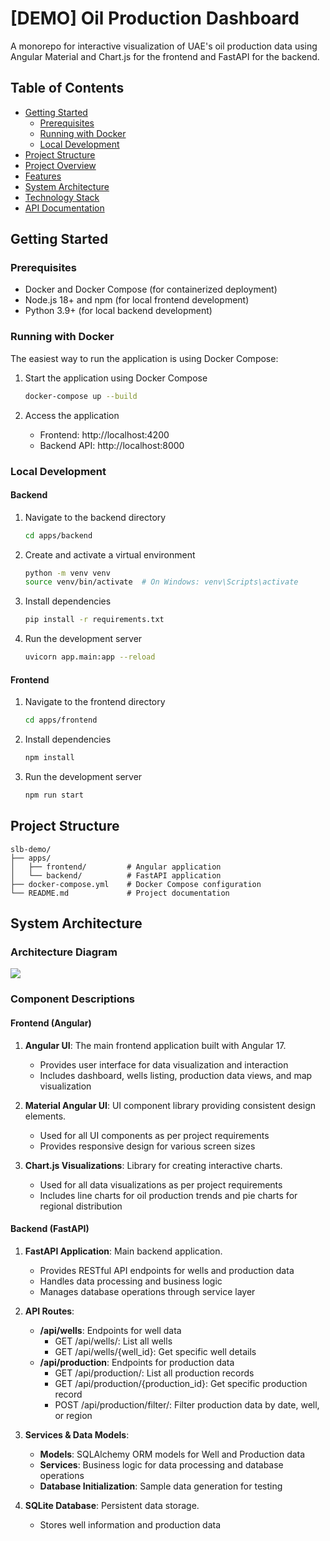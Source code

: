 # [DEMO] Oil Production Dashboard

A monorepo for interactive visualization of UAE's oil production data using Angular Material and Chart.js for the frontend and FastAPI for the backend.


## Table of Contents
- [Getting Started](#getting-started)
  - [Prerequisites](#prerequisites)
  - [Running with Docker](#running-with-docker)
  - [Local Development](#local-development)
- [Project Structure](#project-structure)
- [Project Overview](#project-overview)
- [Features](#features)
- [System Architecture](#system-architecture)
- [Technology Stack](#technology-stack)
- [API Documentation](#api-documentation)

## Getting Started

### Prerequisites
- Docker and Docker Compose (for containerized deployment)
- Node.js 18+ and npm (for local frontend development)
- Python 3.9+ (for local backend development)

### Running with Docker

The easiest way to run the application is using Docker Compose:

1. Start the application using Docker Compose
   ```bash
   docker-compose up --build
   ```

2. Access the application
   - Frontend: http://localhost:4200
   - Backend API: http://localhost:8000

### Local Development

#### Backend
1. Navigate to the backend directory
   ```bash
   cd apps/backend
   ```

2. Create and activate a virtual environment
   ```bash
   python -m venv venv
   source venv/bin/activate  # On Windows: venv\Scripts\activate
   ```

3. Install dependencies
   ```bash
   pip install -r requirements.txt
   ```

4. Run the development server
   ```bash
   uvicorn app.main:app --reload
   ```

#### Frontend
1. Navigate to the frontend directory
   ```bash
   cd apps/frontend
   ```

2. Install dependencies
   ```bash
   npm install
   ```

3. Run the development server
   ```bash
   npm run start
   ```

## Project Structure

```
slb-demo/
├── apps/
│   ├── frontend/         # Angular application
│   └── backend/          # FastAPI application
├── docker-compose.yml    # Docker Compose configuration
└── README.md             # Project documentation
```

## System Architecture

### Architecture Diagram
[![](https://mermaid.ink/img/pako:eNqFUttq4zAQ_RUxD0sLiXHq-PpQSGIKKbuwS_cCrfswidVEjS0ZWWZ3G_LvO7KdrUNbMk86M0dnzoy0h7XKOSSw0Vht2fd5JhlF3ay6RAaLQnBpMugKNuZa_a65fsjgF18dUQaPHYPLPJNvVG60koZK7GImN02B-nKo-GNJYn2BwH8tG1_QcC2waDlHwD4gL7aoze0dMduT81yzn6JusBAvaISS9Rmbc1zvWpc3WJvZ1-WJS8Ik3FfYrKoKsW5VTyykcyLdffssDGcpGlxhzc90XconTaq6WZtG82HLVJEfu-nuwD71GbZQZaXeF-4fhI3H13Y9sltwC8l3h-0ANpH2733Cet34Sbrf7fBCb2bsDFoNc9QGRvS1RA4JjcdHUHJdooWwt_QMzJaXNEZCxxz1zg5_oDsVynulyuM1rZrNFpInLGpCTZWTxVQgLfCVQivgeqEaaSCZeK0EJHv4A0k0cYIo9L0g9KeRF_vRCP5CEnhO4EfxVeC7nufFQTA9jOClbeo6UTiNKcLYn7ix6waHf6Do8PE?type=png)](https://mermaid.live/edit#pako:eNqFUttq4zAQ_RUxD0sLiXHq-PpQSGIKKbuwS_cCrfswidVEjS0ZWWZ3G_LvO7KdrUNbMk86M0dnzoy0h7XKOSSw0Vht2fd5JhlF3ay6RAaLQnBpMugKNuZa_a65fsjgF18dUQaPHYPLPJNvVG60koZK7GImN02B-nKo-GNJYn2BwH8tG1_QcC2waDlHwD4gL7aoze0dMduT81yzn6JusBAvaISS9Rmbc1zvWpc3WJvZ1-WJS8Ik3FfYrKoKsW5VTyykcyLdffssDGcpGlxhzc90XconTaq6WZtG82HLVJEfu-nuwD71GbZQZaXeF-4fhI3H13Y9sltwC8l3h-0ANpH2733Cet34Sbrf7fBCb2bsDFoNc9QGRvS1RA4JjcdHUHJdooWwt_QMzJaXNEZCxxz1zg5_oDsVynulyuM1rZrNFpInLGpCTZWTxVQgLfCVQivgeqEaaSCZeK0EJHv4A0k0cYIo9L0g9KeRF_vRCP5CEnhO4EfxVeC7nufFQTA9jOClbeo6UTiNKcLYn7ix6waHf6Do8PE)

### Component Descriptions

#### Frontend (Angular)

1. **Angular UI**: The main frontend application built with Angular 17.
   - Provides user interface for data visualization and interaction
   - Includes dashboard, wells listing, production data views, and map visualization

2. **Material Angular UI**: UI component library providing consistent design elements.
   - Used for all UI components as per project requirements
   - Provides responsive design for various screen sizes

3. **Chart.js Visualizations**: Library for creating interactive charts.
   - Used for all data visualizations as per project requirements
   - Includes line charts for oil production trends and pie charts for regional distribution

#### Backend (FastAPI)

1. **FastAPI Application**: Main backend application.
   - Provides RESTful API endpoints for wells and production data
   - Handles data processing and business logic
   - Manages database operations through service layer

2. **API Routes**:
   - **/api/wells**: Endpoints for well data
     - GET /api/wells/: List all wells
     - GET /api/wells/{well_id}: Get specific well details
   - **/api/production**: Endpoints for production data
     - GET /api/production/: List all production records
     - GET /api/production/{production_id}: Get specific production record
     - POST /api/production/filter/: Filter production data by date, well, or region

3. **Services & Data Models**:
   - **Models**: SQLAlchemy ORM models for Well and Production data
   - **Services**: Business logic for data processing and database operations
   - **Database Initialization**: Sample data generation for testing

4. **SQLite Database**: Persistent data storage.
   - Stores well information and production data
